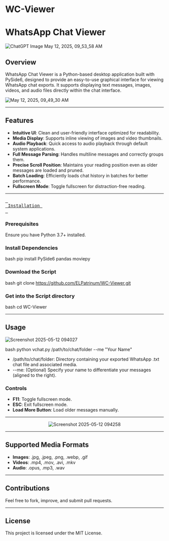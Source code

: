 # WC-Viewer
# WhatsApp Chat Viewer
![ChatGPT Image May 12, 2025, 09_53_58 AM](https://github.com/user-attachments/assets/1796ce4c-237e-42c7-9da2-08efc8c4b8ce)

## Overview

WhatsApp Chat Viewer is a Python-based desktop application built with PySide6, designed to provide an easy-to-use graphical interface for viewing WhatsApp chat exports. It supports displaying text messages, images, videos, and audio files directly within the chat interface.

![May 12, 2025, 09_49_30 AM](https://github.com/user-attachments/assets/bf8e7c0a-c716-499f-b789-8b01a24aa554)

---

## Features

* **Intuitive UI**: Clean and user-friendly interface optimized for readability.
* **Media Display**: Supports inline viewing of images and video thumbnails.
* **Audio Playback**: Quick access to audio playback through default system applications.
* **Full Message Parsing**: Handles multiline messages and correctly groups them.
* **Precise Scroll Position**: Maintains your reading position even as older messages are loaded and pruned.
* **Batch Loading**: Efficiently loads chat history in batches for better performance.
* **Fullscreen Mode**: Toggle fullscreen for distraction-free reading.

---

<a href="#installation"><kbd> <br> Installation <br> </kbd></a>&ensp;&ensp;

### Prerequisites

Ensure you have Python 3.7+ installed.

### Install Dependencies

bash
pip install PySide6 pandas moviepy

### Download the Script

bash
git clone https://github.com/ELPatrinum/WC-Viewer.git

### Get into the Script directory 

bash
cd WC-Viewer


---

## Usage


![Screenshot 2025-05-12 094027](https://github.com/user-attachments/assets/4d462c68-638f-4290-8832-ff7607d03153)




bash
python vchat.py /path/to/chat/folder --me "Your Name"


* /path/to/chat/folder: Directory containing your exported WhatsApp .txt chat file and associated media.
* --me: (Optional) Specify your name to differentiate your messages (aligned to the right).

### Controls

* **F11**: Toggle fullscreen mode.
* **ESC**: Exit fullscreen mode.
* **Load More Button**: Load older messages manually.

---

<p align="center">
  <img src="https://github.com/user-attachments/assets/7e46b9a1-b4e4-4c6a-a50e-68437f97211c" alt="Screenshot 2025-05-12 094258" />
</p>

---


## Supported Media Formats

* **Images**: .jpg, .jpeg, .png, .webp, .gif
* **Videos**: .mp4, .mov, .avi, .mkv
* **Audio**: .opus, .mp3, .wav

---

## Contributions

Feel free to fork, improve, and submit pull requests.

---

## License

This project is licensed under the MIT License.
